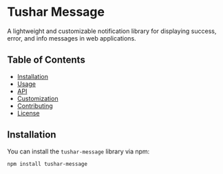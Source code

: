 # Tushar Message

A lightweight and customizable notification library for displaying success, error, and info messages in web applications.

## Table of Contents

- [Installation](#installation)
- [Usage](#usage)
- [API](#api)
- [Customization](#customization)
- [Contributing](#contributing)
- [License](#license)

## Installation

You can install the `tushar-message` library via npm:

```bash
npm install tushar-message
